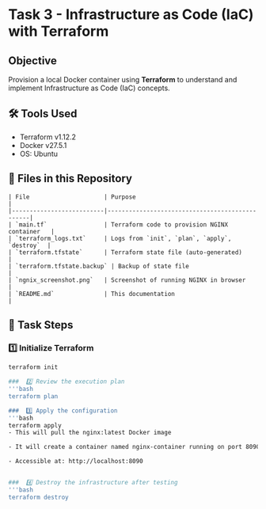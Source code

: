 #  Task 3 - Infrastructure as Code (IaC) with Terraform

## Objective
Provision a local Docker container using **Terraform** to understand and implement Infrastructure as Code (IaC) concepts.

## 🛠️ Tools Used
- Terraform v1.12.2
- Docker v27.5.1
- OS: Ubuntu

## 📁 Files in this Repository
```
| File                     | Purpose                                        |
|--------------------------|------------------------------------------------|
| `main.tf`                | Terraform code to provision NGINX container   |
| `terraform_logs.txt`     | Logs from `init`, `plan`, `apply`, `destroy`  |
| `terraform.tfstate`      | Terraform state file (auto-generated)         |
| `terraform.tfstate.backup` | Backup of state file                        |
| `ngnix_screenshot.png`   | Screenshot of running NGINX in browser        |
| `README.md`              | This documentation                           |

```
## 📝 Task Steps

###  1️⃣ Initialize Terraform
```bash
terraform init

###  2️⃣ Review the execution plan
'''bash
terraform plan

###  3️⃣ Apply the configuration
'''bash
terraform apply
- This will pull the nginx:latest Docker image

- It will create a container named nginx-container running on port 8090

- Accessible at: http://localhost:8090


###  4️⃣ Destroy the infrastructure after testing
'''bash
terraform destroy

